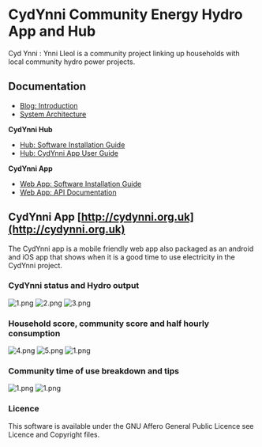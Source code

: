 
# CydYnni Community Energy Hydro App and Hub

Cyd Ynni : Ynni Lleol is a community project linking up households with local community hydro power projects.

## Documentation

- [Blog: Introduction](https://blog.openenergymonitor.org/2017/08/cydynni-energylocal/)
- [System Architecture](docs/architecture.md)

**CydYnni Hub**

- [Hub: Software Installation Guide](docs/hub/installation.md)
- [Hub: CydYnni App User Guide](docs/hub/userguide.md)


**CydYnni App**

- [Web App: Software Installation Guide](docs/web/installation.md)
- [Web App: API Documentation](docs/web/api.md)

## CydYnni App [http://cydynni.org.uk](http://cydynni.org.uk)

The CydYnni app is a mobile friendly web app also packaged as an android and iOS app that shows when it is a good time to use electricity in the CydYnni project.

### CydYnni status and Hydro output

![1.png](public_html/images/screenshots/1.png)
![2.png](public_html/images/screenshots/2.png)
![3.png](public_html/images/screenshots/3.png)

### Household score, community score and half hourly consumption

![4.png](public_html/images/screenshots/4.png)
![5.png](public_html/images/screenshots/5.png)
![1.png](public_html/images/screenshots/6.png)

### Community time of use breakdown and tips

![1.png](public_html/images/screenshots/7.png)
![1.png](public_html/images/screenshots/8.png)

### Licence

This software is available under the GNU Affero General Public Licence see Licence and Copyright files.
